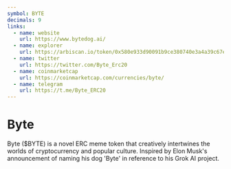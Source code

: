 ```yaml
---
symbol: BYTE
decimals: 9
links:
  - name: website
    url: https://www.bytedog.ai/
  - name: explorer
    url: https://arbiscan.io/token/0x580e933d90091b9ce380740e3a4a39c67eb85b4c
  - name: twitter
    url: https://twitter.com/Byte_Erc20
  - name: coinmarketcap
    url: https://coinmarketcap.com/currencies/byte/
  - name: telegram
    url: https://t.me/Byte_ERC20
---
```


# Byte

Byte ($BYTE) is a novel ERC meme token that creatively intertwines the worlds of cryptocurrency and popular culture. Inspired by Elon Musk's announcement of naming his dog 'Byte' in reference to his Grok AI project.
